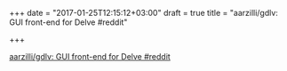 +++
date = "2017-01-25T12:15:12+03:00"
draft = true
title = "aarzilli/gdlv: GUI front-end for Delve  #reddit"

+++

<p><a href="https://t.co/40i6MOYSdo">aarzilli/gdlv: GUI front-end for Delve  #reddit</a></p>
